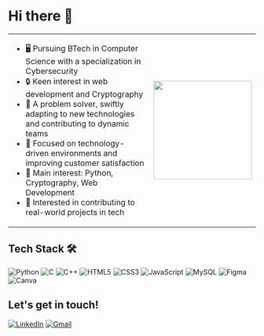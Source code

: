 # Hi there 👋

<table>
  <tr>
    <td>
      <ul>
        <li>🖥️ Pursuing BTech in Computer Science with a specialization in Cybersecurity</li>
        <li>🔒 Keen interest in web development and Cryptography</li>
        <li>🧩 A problem solver, swiftly adapting to new technologies and contributing to dynamic teams</li>
        <li>🌱 Focused on technology-driven environments and improving customer satisfaction</li>
        <li>🌟 Main interest: Python, Cryptography, Web Development</li>
        <li>🚩 Interested in contributing to real-world projects in tech</li>
      </ul>
    </td>
    <td>
      <p align="right">
        <img src="https://media.giphy.com/media/LmNwrBhejkK9EFP504/giphy.gif" width="200px" />
      </p>
    </td>
  </tr>
</table>

## Tech Stack 🛠️
![Python](https://img.shields.io/badge/-Python-333?style=flat&logo=python)
![C](https://img.shields.io/badge/-C-333?style=flat&logo=c)
![C++](https://img.shields.io/badge/-C++-333?style=flat&logo=cplusplus)
![HTML5](https://img.shields.io/badge/-HTML5-333?style=flat&logo=html5)
![CSS3](https://img.shields.io/badge/-CSS3-333?style=flat&logo=css3)
![JavaScript](https://img.shields.io/badge/-JavaScript-333?style=flat&logo=javascript)
![MySQL](https://img.shields.io/badge/-MySQL-333?style=flat&logo=mysql)
![Figma](https://img.shields.io/badge/-Figma-333?style=flat&logo=figma)
![Canva](https://img.shields.io/badge/-Canva-333?style=flat&logo=canva)

## Let's get in touch!
[![LinkedIn](https://img.shields.io/badge/-LinkedIn-blue?style=flat&logo=linkedin)](https://www.linkedin.com/in/yourprofile/)
[![Gmail](https://img.shields.io/badge/-Gmail-red?style=flat&logo=gmail)](mailto:youremail@gmail.com)
